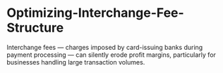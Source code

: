 # Optimizing-Interchange-Fee-Structure
Interchange fees — charges imposed by card-issuing banks during payment processing — can silently erode profit margins, particularly for businesses handling large transaction volumes.
